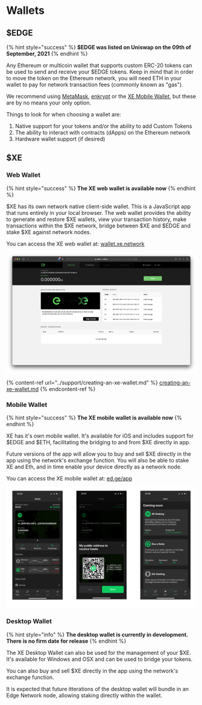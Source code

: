 # Wallets

## $EDGE

{% hint style="success" %}
**$EDGE was listed on Uniswap on the 09th of September, 2021**
{% endhint %}

Any Ethereum or multicoin wallet that supports custom ERC-20 tokens can be used to send and receive your $EDGE tokens. Keep in mind that in order to move the token on the Ethereum network, you will need ETH in your wallet to pay for network transaction fees (commonly known as "gas").

We recommend using [MetaMask](https://metamask.io/), [enkrypt](https://www.enkrypt.com) or the [XE Mobile Wallet](https://apps.apple.com/gb/app/xe/id1563680145), but these are by no means your only option.

Things to look for when choosing a wallet are:

1. Native support for your tokens and/or the ability to add Custom Tokens
2. The ability to interact with contracts (dApps) on the Ethereum network
3. Hardware wallet support (if desired)

## $XE

### Web Wallet

{% hint style="success" %}
**The XE web wallet is available now**
{% endhint %}

$XE has its own network native client-side wallet. This is a JavaScript app that runs entirely in your local browser. The web wallet provides the ability to generate and restore $XE wallets, view your transaction history, make transactions within the $XE network, bridge between $XE and $EDGE and stake $XE against network nodes.

You can access the XE web wallet at: [wallet.xe.network](https://wallet.xe.network)

![](../.gitbook/assets/screenshot-2021-06-04-at-17.12.15.png)

{% content-ref url="../support/creating-an-xe-wallet.md" %}
[creating-an-xe-wallet.md](../support/creating-an-xe-wallet.md)
{% endcontent-ref %}



### Mobile Wallet

{% hint style="success" %}
**The XE mobile wallet is available now**
{% endhint %}

XE has it's own mobile wallet. It's available for iOS and includes support for $EDGE and $ETH, facilitating the bridging to and from $XE directly in app.

Future versions of the app will allow you to buy and sell $XE directly in the app using the network's exchange function. You will also be able to stake XE and Eth, and in time enable your device directly as a network node.

You can access the XE mobile wallet at: [ed.ge/app](https://ed.ge/app)

![](../.gitbook/assets/wallet.png)

### Desktop Wallet

{% hint style="info" %}
**The desktop wallet is currently in development. There is no firm date for release**
{% endhint %}

The XE Desktop Wallet can also be used for the management of your $XE. It's available for Windows and OSX and can be used to bridge your tokens.

You can also buy and sell $XE directly in the app using the network's exchange function.

It is expected that future itterations of the desktop wallet will bundle in an Edge Network node, allowing staking directly within the wallet.

